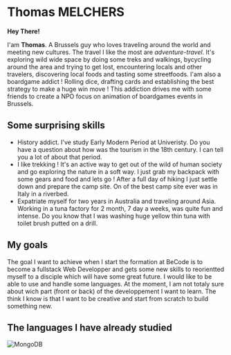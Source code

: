 # Thomas MELCHERS

**Hey There!** 

I'am **Thomas**. A Brussels guy who loves traveling around the world and meeting new cultures. The travel I like the most are *adventure-travel*. It's exploring wild wide space by doing some treks and walkings, bycycling around the area and trying to get lost, encountering locals and other travelers, discovering local foods and tasting some streetfoods. 
I'am also a boardgame addict ! Rolling dice, drafting cards and establishing the best strategy to make a huge win move ! This addiction drives me with some friends to create a NPO focus on animation of boardgames events in Brussels. 


## Some surprising skills

- History addict. I've study Early Modern Period at Univeristy. Do you have a question about how was the tourism in the 18th century. I can tell you a lot of about that period. 
- I like trekking ! It's an active way to get out of the wild of human society and go exploring the nature in a soft way. I just grab my backpack with some gears and food and lets go ! After a full day of hiking I just settle down and prepare the camp site. On of the best camp site ever was in Italy in a riverbed. 
- Expatriate myself for two years in Australia and traveling around Asia. Working in a tuna factory for 2 month, 7 day a weeks, was quite fun and intense. Do you know that I was washing huge yellow thin tuna with toilet brush putted on a drill. 

## My goals

The goal I want to achieve when I start the formation at BeCode is to become a fullstack Web Developper and gets some new skills to reorientted myself to a disciple which will have some great future. 
I would like to be able to use and handle some languages. At the moment, I am not totaly sure about wich part (front or back) of the developpement I want to learn. The think I know is that I want to be creative and start from scratch to build something new. 

## The languages I have already studied

![MongoDB](https://img.shields.io/badge/MongoDB-%234ea94b.svg?style=for-the-badge&logo=mongodb&logoColor=white)

